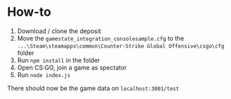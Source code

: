 # How-to

1. Download / clone the deposit
2. Move the ```gamestate_integration_consolesample.cfg``` to the ```...\Steam\steamapps\common\Counter-Strike Global Offensive\csgo\cfg``` folder
3. Run ```npm install``` in the folder
4. Open CS:GO, join a game as spectator
5. Run ```node index.js```

There should now be the game data on ```localhost:3001/test```
